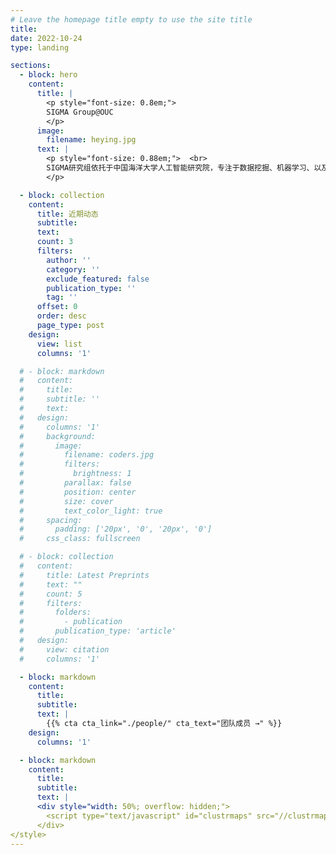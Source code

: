 ```yaml
---
# Leave the homepage title empty to use the site title
title:
date: 2022-10-24
type: landing

sections:
  - block: hero
    content:
      title: |
        <p style="font-size: 0.8em;">  
        SIGMA Group@OUC
        </p>     
      image:
        filename: heying.jpg
      text: |
        <p style="font-size: 0.88em;">  <br>
        SIGMA研究组依托于中国海洋大学人工智能研究院，专注于数据挖掘、机器学习、以及数据库系统等前沿领域研究，尤其关注于为大规模真实应用建模新问题并提出有效可扩展的算法，包括但不限于智能交通、城市计算、社交计算、推荐系统和时空系统。
        </p>    

  - block: collection
    content:
      title: 近期动态
      subtitle:
      text:
      count: 3
      filters:
        author: ''
        category: ''
        exclude_featured: false
        publication_type: ''
        tag: ''
      offset: 0
      order: desc
      page_type: post
    design:
      view: list
      columns: '1'  

  # - block: markdown
  #   content:
  #     title:
  #     subtitle: ''
  #     text:
  #   design:
  #     columns: '1'
  #     background:
  #       image: 
  #         filename: coders.jpg
  #         filters:
  #           brightness: 1
  #         parallax: false
  #         position: center
  #         size: cover
  #         text_color_light: true
  #     spacing:
  #       padding: ['20px', '0', '20px', '0']
  #     css_class: fullscreen

  # - block: collection
  #   content:
  #     title: Latest Preprints
  #     text: ""
  #     count: 5
  #     filters:
  #       folders:
  #         - publication
  #       publication_type: 'article'
  #   design:
  #     view: citation
  #     columns: '1'

  - block: markdown
    content:
      title:
      subtitle:
      text: |
        {{% cta cta_link="./people/" cta_text="团队成员 →" %}}
    design:
      columns: '1'

  - block: markdown
    content:
      title:
      subtitle:
      text: |
      <div style="width: 50%; overflow: hidden;">
        <script type="text/javascript" id="clustrmaps" src="//clustrmaps.com/map_v2.js?d=QJLp3xQ-w7019B5p3jHJSpwxfsmjIoKGPvyGMIRtuXU&cl=ffffff&w=a"></script>
      </div>
</style>
---
```

